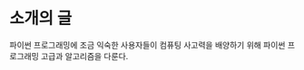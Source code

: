 # 소개의 글

파이썬 프로그래밍에 조금 익숙한 사용자들이 컴퓨팅 사고력을 배양하기 위해 파이썬 프로그래밍 고급과 알고리즘을 다룬다.


```{tableofcontents}
```